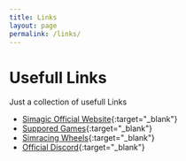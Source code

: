 ```yaml
---
title: Links
layout: page
permalink: /links/
---
```

# Usefull Links
Just a collection of usefull Links
- [Simagic Official Website](https://www.simagic.com/#/PageMainEn){:target="_blank"}
- [Suppored Games](https://docs.google.com/spreadsheets/d/e/2PACX-1vRhG6tHBONu3S_K4vcJCQkuDO7XXW7iNyr6FISYhhj5EOyYDTzTvsKjNkDk3lTnYzbg6u2WQgivcgPd/pubhtml?gid=2055729544&single=true){:target="_blank"}
- [Simracing Wheels](https://docs.google.com/spreadsheets/d/1HbCalQYmV4_UasplthMmN3y-ymeUfvX5UfqmqaYK0Uk/htmlview){:target="_blank"}
- [Official Discord](https://discord.gg/zgnvpxv){:target="_blank"}